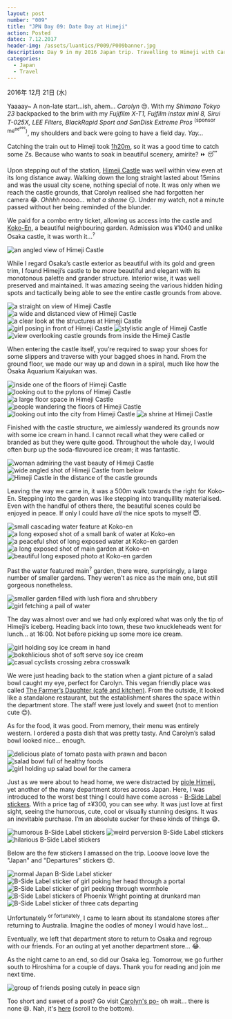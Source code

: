 ```yaml
---
layout: post
number: "009"
title: "JPN Day 09: Date Day at Himeji"
action: Posted
datec: 7.12.2017
header-img: /assets/luantics/P009/P009banner.jpg
description: Day 9 in my 2016 Japan trip. Travelling to Himeji with Carolyn, I explore the beautiful Himeji Castle and Koko-En.
categories:
  - Japan
  - Travel
---
```


2016年 12月 21日 (水)

Yaaaay~ A non-late start…ish, ahem... _Carolyn_ :unamused:. With my _Shimano Tokyo 23_ backpacked to the brim with my _Fujifilm X-T1, Fujfilm instax mini 8, Sirui T-025X, LEE Filters, BlackRapid Sport and SanDisk Extreme Pros_ <sup>(sponsor me<sup>ee<sup>eee</sup></sup>)</sup>, my shoulders and back were going to have a field day. _Yay…_

Catching the train out to Himeji took <a href="https://youtu.be/3UGMDJ9kZCA?t=2m4s">1h20m</a>, so it was a good time to catch some Zs. Because who wants to soak in beautiful scenery, amirite? :fast_forward: :sleeping:

Upon stepping out of the station, <a href="https://www.google.com.au/maps/place/Himeji+Castle/@34.839449,134.691716,17z/data=!3m1!4b1!4m5!3m4!1s0x3554e003a23324b3:0x7a4f8c2f6eba81b1!8m2!3d34.839449!4d134.6939047?hl=en">Himeji Castle</a> was well within view even at its long distance away. Walking down the long straight lasted about 15mins and was the usual city scene, nothing special of note. It was only when we reach the castle grounds, that Carolyn realised she had forgotten her camera :joy:. _Ohhhh noooo… what a shame_ :smirk:. Under my watch, not a minute passed without her being reminded of the blunder.

We paid for a combo entry ticket, allowing us access into the castle and <a href="https://www.google.com.au/maps/place/Koko-en/@34.839449,134.691716,17z/data=!4m12!1m6!3m5!1s0x3554e003a23324b3:0x7a4f8c2f6eba81b1!2sHimeji+Castle!8m2!3d34.839449!4d134.6939047!3m4!1s0x3554e01b1dfd140f:0xf17fb607cf8ff4b7!8m2!3d34.8379439!4d134.6897542?hl=en">Koko-En</a>, a beautiful neighbouring garden. Admission was ¥1040 and unlike Osaka castle, it was worth it...<sup>?</sup>

<div class="imageset">
	<img src="{{ baseurl }}/assets/luantics/P009/P009JPND0902.jpg" alt="an angled view of Himeji Castle"/>
</div>

While I regard Osaka’s castle exterior as beautiful with its gold and green trim, I found Himeji’s castle to be _more_ beautiful and elegant with its monotonous palette and grander structure. Interior wise, it was well preserved and maintained. It was amazing seeing the various hidden hiding spots and tactically being able to see the entire castle grounds from above.

<div class="imageset">
	<img src="{{ baseurl }}/assets/luantics/P009/P009JPND0901.jpg" alt="a straight on view of Himeji Castle"/>
	<img src="{{ baseurl }}/assets/luantics/P009/P009JPND0903.jpg" alt="a wide and distanced view of Himeji Castle"/>
	<img src="{{ baseurl }}/assets/luantics/P009/P009JPND0904.jpg" alt="a clear look at the structures at Himeji Castle"/>
	<img src="{{ baseurl }}/assets/luantics/P009/P009JPND0905.jpg" alt="girl posing in front of Himeji Castle"/>
	<img src="{{ baseurl }}/assets/luantics/P009/P009JPND0906.jpg" alt="stylistic angle of Himeji Castle"/>
	<img src="{{ baseurl }}/assets/luantics/P009/P009JPND0907.jpg" alt="view overlooking castle grounds from inside the Himeji Castle"/>
</div>

When entering the castle itself, you’re required to swap your shoes for some slippers and traverse with your bagged shoes in hand. From the ground floor, we made our way up and down in a spiral, much like how the Osaka Aquarium Kaiyukan was.

<div class="imageset">
	<img src="{{ baseurl }}/assets/luantics/P009/P009JPND0908.jpg" alt="inside one of the floors of Himeji Castle"/>
	<img src="{{ baseurl }}/assets/luantics/P009/P009JPND0909.jpg" alt="looking out to the pylons of Himeji Castle"/>
	<img src="{{ baseurl }}/assets/luantics/P009/P009JPND0910.jpg" alt="a large floor space in Himeji Castle"/>
	<img src="{{ baseurl }}/assets/luantics/P009/P009JPND0911.jpg" alt="people wandering the floors of Himeji Castle"/>
	<img src="{{ baseurl }}/assets/luantics/P009/P009JPND0912.jpg" alt="looking out into the city from Himeji Castle"/>
	<img src="{{ baseurl }}/assets/luantics/P009/P009JPND0913.jpg" alt="a shrine at Himeji Castle"/>
</div>

Finished with the castle structure, we aimlessly wandered its grounds now with some ice cream in hand. I cannot recall what they were called or branded as but they were quite good. Throughout the whole day, I would often burp up the soda-flavoured ice cream; it was fantastic. 

<div class="imageset">
	<img src="{{ baseurl }}/assets/luantics/P009/P009JPND0914.jpg" alt="woman admiring the vast beauty of Himeji Castle"/>
	<img src="{{ baseurl }}/assets/luantics/P009/P009JPND0915.jpg" alt="wide angled shot of Himeji Castle from below"/>
	<img src="{{ baseurl }}/assets/luantics/P009/P009JPND0916.jpg" alt="Himeji Castle in the distance of the castle grounds"/>
</div>

Leaving the way we came in, it was a 500m walk towards the right for Koko-En. Stepping into the garden was like stepping into tranquillity materialised. Even with the handful of others there, the beautiful scenes could be enjoyed in peace. If only I could have _all_ the nice spots to myself :innocent:.

<div class="imageset">
	<img src="{{ baseurl }}/assets/luantics/P009/P009JPND0917.jpg" alt="small cascading water feature at Koko-en"/>
	<div class="row">
		<img src="{{ baseurl }}/assets/luantics/P009/P009JPND0918A.jpg" alt="a long exposed shot of a small bank of water at Koko-en" class="half"/>
		<img src="{{ baseurl }}/assets/luantics/P009/P009JPND0918B.jpg" alt="a peaceful shot of long exposed water at Koko-en garden" class="half"/>
	</div>
	<div class="row">
		<img src="{{ baseurl }}/assets/luantics/P009/P009JPND0919A.jpg" alt="a long exposed shot of main garden at Koko-en" class="half"/>
		<img src="{{ baseurl }}/assets/luantics/P009/P009JPND0919B.jpg" alt="beautiful long exposed photo at Koko-en garden" class="half"/>
	</div>
</div>

Past the water featured main<sup>?</sup> garden, there were, surprisingly, a large number of smaller gardens. They weren’t as nice as the main one, but still gorgeous nonetheless.

<div class="imageset">
	<img src="{{ baseurl }}/assets/luantics/P009/P009JPND0920.jpg" alt="smaller garden filled with lush flora and shrubbery"/>
	<img src="{{ baseurl }}/assets/luantics/P009/P009JPND0921.jpg" alt="girl fetching a pail of water"/>
</div>

The day was almost over and we had only explored what was only the tip of Himeji’s iceberg. Heading back into town, these two knuckleheads went for lunch... at 16:00. Not before picking up some more ice cream. 

<div class="imageset">
	<div class="row">
		<img src="{{ baseurl }}/assets/luantics/P009/P009JPND0922A.jpg" alt="girl holding soy ice cream in hand" class="half"/>
		<img src="{{ baseurl }}/assets/luantics/P009/P009JPND0922B.jpg" alt="bokehlicious shot of soft serve soy ice cream" class="half"/>
	</div>
	<img src="{{ baseurl }}/assets/luantics/P009/P009JPND0923.jpg" alt="casual cyclists crossing zebra crosswalk"/>
</div>

We were just heading back to the station when a giant picture of a salad bowl caught my eye, perfect for Carolyn. This vegan friendly place was called <a href="https://www.google.com.au/maps/place/THE+FARMER%E2%80%99S+DAUGHTER/@34.8314864,134.6897166,17z/data=!3m2!4b1!5s0x3554e00e3e93e7d3:0x4dcab12a58ed1ecb!4m5!3m4!1s0x3554e00e3d179c3b:0x3e1dd67c07057f22!8m2!3d34.831482!4d134.6919053?hl=en">The Farmer’s Daughter (café and kitchen)</a>. From the outside, it looked like a standalone restaurant, but the establishment shares the space within the department store. The staff were just lovely and sweet (not to mention cute :heart_eyes:).

As for the food, it was good. From memory, their menu was entirely western. I ordered a pasta dish that was pretty tasty. And Carolyn’s salad bowl looked nice… enough.

<div class="imageset">
	<div class="row">
		<img src="{{ baseurl }}/assets/luantics/P009/P009JPND0925A.jpg" alt="delicious plate of tomato pasta with prawn and bacon" class="half"/>
		<img src="{{ baseurl }}/assets/luantics/P009/P009JPND0925B.jpg" alt="salad bowl full of healthy foods" class="half"/>
	</div>
	<img src="{{ baseurl }}/assets/luantics/P009/P009JPND0924.jpg" alt="girl holding up salad bowl for the camera"/>
</div>

Just as we were about to head home, we were distracted by <a href="https://www.google.com.au/maps/place/piole+HIMEJI/@34.8272743,134.688845,17z/data=!3m2!4b1!5s0x3554e06d326ff885:0xa230d50ac0031720!4m5!3m4!1s0x3554e06d32769895:0xf0074a240e667c0a!8m2!3d34.8272699!4d134.6910337?hl=en">piole Himeji</a>, yet another of the many department stores across Japan. Here, I was introduced to the worst best thing I could have come across - <a href="https://www.instagram.com/bsidelabel5892/">B-Side Label stickers</a>. With a price tag of ±¥300, you can see why. It was just love at first sight, seeing the humorous, cute, cool or visually stunning designs. It was an inevitable purchase. I’m an absolute sucker for these kinds of things :sweat_smile:.

<div class="imageset">
	<img src="{{ baseurl }}/assets/luantics/P009/P009JPND0926.jpg" alt="humorous B-Side Label stickers"/>
	<img src="{{ baseurl }}/assets/luantics/P009/P009JPND0927.jpg" alt="weird perversion B-Side Label stickers"/>
	<img src="{{ baseurl }}/assets/luantics/P009/P009JPND0928.jpg" alt="hilarious B-Side Label stickers"/>
</div>

Below are the few stickers I amassed on the trip. Looove loove love the "Japan" and "Departures" stickers :heart_eyes:. 

<div class="imageset">
	<img src="{{ baseurl }}/assets/luantics/P009/P009JPND0929.jpg" alt="normal Japan B-Side Label sticker"/>
	<div class="row">
		<img src="{{ baseurl }}/assets/luantics/P009/P009JPND0930A.jpg" alt="B-Side Label sticker of girl poking her head through a portal" class="half"/>
		<img src="{{ baseurl }}/assets/luantics/P009/P009JPND0930B.jpg" alt="B-Side Label sticker of girl peeking through wormhole" class="half"/>
	</div>
	<img src="{{ baseurl }}/assets/luantics/P009/P009JPND0931.jpg" alt="B-Side Label stickers of Phoenix Wright pointing at drunkard man"/>
	<img src="{{ baseurl }}/assets/luantics/P009/P009JPND0932.jpg" alt="B-Side Label sticker of three cats departing"/>
</div>

Unfortunately <sup>or fortunately</sup>, I came to learn about its standalone stores after returning to Australia. Imagine the oodles of money I would have lost...

Eventually, we left that department store to return to Osaka and regroup with our friends. For an outing at yet another department store... :joy:.

As the night came to an end, so did our Osaka leg. Tomorrow, we go further south to Hiroshima for a couple of days. Thank you for reading and join me next time.

<div class="imageset">
	<img src="{{ baseurl }}/assets/luantics/P009/P009JPND0933.jpg" alt="group of friends posing cutely in peace sign"/>
</div>

Too short and sweet of a post? Go visit <a href="http://www.capturedbycarolyn.com/blog/2017/himejipsyche">Carolyn's po-</a> oh wait... there is none :laughing:. Nah, it's <a href="http://www.capturedbycarolyn.com/blog/2017/japan-diary-usj-himeji">here</a> (scroll to the bottom).